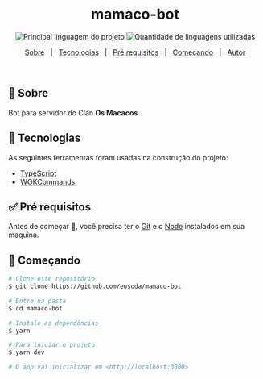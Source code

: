 <!-- <div align="center" id="top">  -->
<!--   <img src="./.github/app.gif" alt="mamaco-bot" /> -->

&#xa0;

  <!-- <a href="https://mamaco-bot.netlify.com">Demo</a> -->
</div>

<h1 align="center">mamaco-bot</h1>

<p align="center">
  <img alt="Principal linguagem do projeto" src="https://img.shields.io/github/languages/top/eosoda/mamaco-bot?color=56BEB8">

  <img alt="Quantidade de linguagens utilizadas" src="https://img.shields.io/github/languages/count/eosoda/mamaco-bot?color=56BEB8">

  <!-- <img alt="Tamanho do repositório" src="https://img.shields.io/github/repo-size/eosoda/mamaco-bot?color=56BEB8"> -->

  <!-- <img alt="Licença" src="https://img.shields.io/github/license/eosoda/mamaco-bot?color=56BEB8"> -->

  <!-- <img alt="Github issues" src="https://img.shields.io/github/issues/eosoda/mamaco-bot?color=56BEB8" /> -->

  <!-- <img alt="Github forks" src="https://img.shields.io/github/forks/eosoda/mamaco-bot?color=56BEB8" /> -->

  <!-- <img alt="Github stars" src="https://img.shields.io/github/stars/eosoda/mamaco-bot?color=56BEB8" /> -->
</p>

<!-- Status -->

<!-- <h4 align="center">
	🚧  mamaco-bot 🚀 Em construção...  🚧
</h4>

<hr> -->

<p align="center">
  <a href="#dart-sobre">Sobre</a> &#xa0; | &#xa0; 
  <a href="#rocket-tecnologias">Tecnologias</a> &#xa0; | &#xa0;
  <a href="#white_check_mark-pré-requesitos">Pré requisitos</a> &#xa0; | &#xa0;
  <a href="#checkered_flag-começando">Começando</a> &#xa0; | &#xa0;
  <a href="https://github.com/eosoda" target="_blank">Autor</a>
</p>

<br>

## :dart: Sobre

Bot para servidor do Clan **Os Macacos**

## :rocket: Tecnologias

As seguintes ferramentas foram usadas na construção do projeto:

- [TypeScript](https://www.typescriptlang.org/)
- [WOKCommands](https://github.com/AlexzanderFlores/WOKCommands/)

## :white_check_mark: Pré requisitos

Antes de começar :checkered_flag:, você precisa ter o [Git](https://git-scm.com) e o [Node](https://nodejs.org/en/) instalados em sua maquina.

## :checkered_flag: Começando

```bash
# Clone este repositório
$ git clone https://github.com/eosoda/mamaco-bot

# Entre na pasta
$ cd mamaco-bot

# Instale as dependências
$ yarn

# Para iniciar o projeto
$ yarn dev

# O app vai inicializar em <http://localhost:3000>
```
